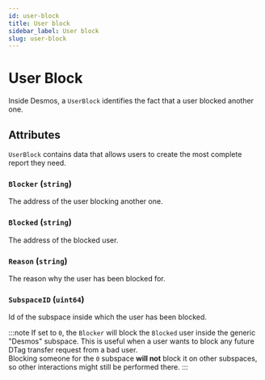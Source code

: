 ```yaml
---
id: user-block
title: User block
sidebar_label: User block
slug: user-block
---
```


# User Block
Inside Desmos, a `UserBlock` identifies the fact that a user blocked another one.

## Attributes
`UserBlock` contains data that allows users to create the most complete report they need.

### `Blocker` (`string`)
The address of the user blocking another one.

### `Blocked` (`string`)
The address of the blocked user.

### `Reason` (`string`)
The reason why the user has been blocked for.

### `SubspaceID` (`uint64`)
Id of the subspace inside which the user has been blocked.  

:::note
If set to `0`, the `Blocker` will block the `Blocked` user inside the generic "Desmos" subspace. This is useful when a user wants to block any future DTag transfer request from a bad user.  
Blocking someone for the `0` subspace **will not** block it on other subspaces, so other interactions might still be performed there.
:::